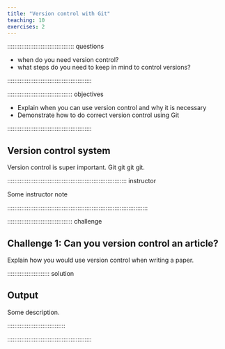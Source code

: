 ```yaml
---
title: "Version control with Git"
teaching: 10
exercises: 2
---
```


:::::::::::::::::::::::::::::::::::::: questions 

- when do you need version control?
- what steps do you need to keep in mind to control versions?

::::::::::::::::::::::::::::::::::::::::::::::::

::::::::::::::::::::::::::::::::::::: objectives

- Explain when you can use version control and why it is necessary
- Demonstrate how to do correct version control using Git

::::::::::::::::::::::::::::::::::::::::::::::::

## Version control system

Version control is super important. Git git git git.

:::::::::::::::::::::::::::::::::::::::::::::::::::::::::::::::::::: instructor

Some instructor note

::::::::::::::::::::::::::::::::::::::::::::::::::::::::::::::::::::::::::::::::

::::::::::::::::::::::::::::::::::::: challenge 

## Challenge 1: Can you version control an article?

Explain how you would use version control when writing a paper.

:::::::::::::::::::::::: solution 

## Output
 
Some description.

:::::::::::::::::::::::::::::::::

::::::::::::::::::::::::::::::::::::::::::::::::


